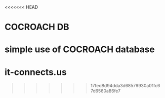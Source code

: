 <<<<<<< HEAD
# COCROACH DB
simple use of COCROACH database
=======
# it-connects.us
>>>>>>> 17fed8d94dda3d68576930a01fc67d6560a86fe7
